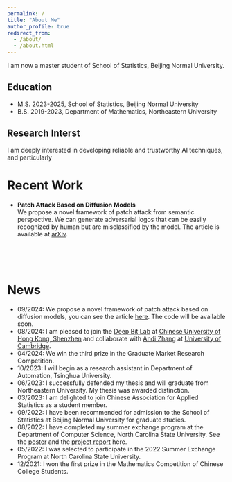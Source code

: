 ```yaml
---
permalink: /
title: "About Me"
author_profile: true
redirect_from: 
  - /about/
  - /about.html
---
```

I am now a master student of School of Statistics, Beijing Normal University.

## Education

- M.S. 2023-2025, School of Statistics, Beijing Normal University
- B.S. 2019-2023, Department of Mathematics, Northeastern University

## Research Interst

I am deeply interested in developing reliable and trustworthy AI techniques, and particularly

Recent Work
================
- **Patch Attack Based on Diffusion Models**  
  We propose a novel framework of patch attack from semantic perspective. We can generate adversarial logos that can be easily recognized by human but are misclassified by the model. The article is available at [arXiv](https://arxiv.org/abs/2409.07002).
<embed src="../files/framework.png" width="100" height="50" />

News
================
- 09/2024: We propose a novel framework of patch attack based on diffusion models, you can see the article [here](https://arxiv.org/abs/2409.07002). The code will be available soon.
- 08/2024: I am pleased to join the [Deep Bit Lab](https://mypage.cuhk.edu.cn/academics/lizhen/) at [Chinese University of Hong Kong, Shenzhen](https://www.cuhk.edu.cn/en) and collaborate with [Andi Zhang](https://andi.ac/) at [University of Cambridge](https://www.cam.ac.uk/).
- 04/2024: We win the third prize in the Graduate Market Research Competition.
- 10/2023: I will begin as a research assistant in Department of Automation, Tsinghua University.
- 06/2023: I successfully defended my thesis and will graduate from Northeastern University. My thesis was awarded distinction.
- 03/2023: I am delighted to join Chinese Association for Applied Statistics as a student member.
- 09/2022: I have been recommended for admission to the School of Statistics at Beijing Normal University for graduate studies.
- 08/2022: I have completed my summer exchange program at the Department of Computer Science, North Carolina State University. See the [poster](../files/Poster.pdf) and the [project report](../files/ProjectReport.pdf) here.
- 05/2022: I was selected to participate in the 2022 Summer Exchange Program at North Carolina State University.
- 12/2021: I won the first prize in the Mathematics Competition of Chinese College Students.